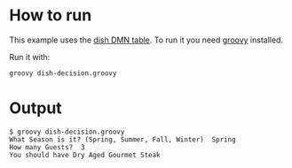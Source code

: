 # How to run

This example uses the [dish DMN table][]. To run it you need [groovy][]
installed.

Run it with:
```
groovy dish-decision.groovy
```

# Output

```
$ groovy dish-decision.groovy
What Season is it? (Spring, Summer, Fall, Winter)  Spring
How many Guests?  3
You should have Dry Aged Gourmet Steak
```


[dish DMN table]: https://dmn.camunda.cloud/view/index.html?key=example-dish
[groovy]: http://groovy-lang.org/download.html

